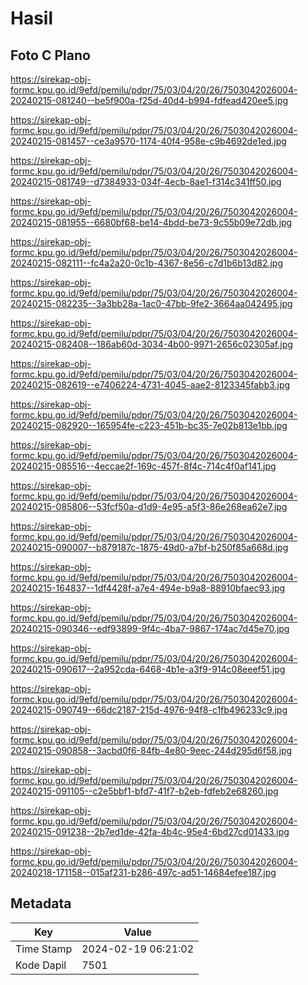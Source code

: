 # Hasil

## Foto C Plano

https://sirekap-obj-formc.kpu.go.id/9efd/pemilu/pdpr/75/03/04/20/26/7503042026004-20240215-081240--be5f900a-f25d-40d4-b994-fdfead420ee5.jpg

https://sirekap-obj-formc.kpu.go.id/9efd/pemilu/pdpr/75/03/04/20/26/7503042026004-20240215-081457--ce3a9570-1174-40f4-958e-c9b4692de1ed.jpg

https://sirekap-obj-formc.kpu.go.id/9efd/pemilu/pdpr/75/03/04/20/26/7503042026004-20240215-081749--d7384933-034f-4ecb-8ae1-f314c341ff50.jpg

https://sirekap-obj-formc.kpu.go.id/9efd/pemilu/pdpr/75/03/04/20/26/7503042026004-20240215-081955--6680bf68-be14-4bdd-be73-9c55b09e72db.jpg

https://sirekap-obj-formc.kpu.go.id/9efd/pemilu/pdpr/75/03/04/20/26/7503042026004-20240215-082111--fc4a2a20-0c1b-4367-8e56-c7d1b6b13d82.jpg

https://sirekap-obj-formc.kpu.go.id/9efd/pemilu/pdpr/75/03/04/20/26/7503042026004-20240215-082235--3a3bb28a-1ac0-47bb-9fe2-3664aa042495.jpg

https://sirekap-obj-formc.kpu.go.id/9efd/pemilu/pdpr/75/03/04/20/26/7503042026004-20240215-082408--186ab60d-3034-4b00-9971-2656c02305af.jpg

https://sirekap-obj-formc.kpu.go.id/9efd/pemilu/pdpr/75/03/04/20/26/7503042026004-20240215-082619--e7406224-4731-4045-aae2-8123345fabb3.jpg

https://sirekap-obj-formc.kpu.go.id/9efd/pemilu/pdpr/75/03/04/20/26/7503042026004-20240215-082920--165954fe-c223-451b-bc35-7e02b813e1bb.jpg

https://sirekap-obj-formc.kpu.go.id/9efd/pemilu/pdpr/75/03/04/20/26/7503042026004-20240215-085516--4eccae2f-169c-457f-8f4c-714c4f0af141.jpg

https://sirekap-obj-formc.kpu.go.id/9efd/pemilu/pdpr/75/03/04/20/26/7503042026004-20240215-085806--53fcf50a-d1d9-4e95-a5f3-86e268ea62e7.jpg

https://sirekap-obj-formc.kpu.go.id/9efd/pemilu/pdpr/75/03/04/20/26/7503042026004-20240215-090007--b879187c-1875-49d0-a7bf-b250f85a668d.jpg

https://sirekap-obj-formc.kpu.go.id/9efd/pemilu/pdpr/75/03/04/20/26/7503042026004-20240215-164837--1df4428f-a7e4-494e-b9a8-88910bfaec93.jpg

https://sirekap-obj-formc.kpu.go.id/9efd/pemilu/pdpr/75/03/04/20/26/7503042026004-20240215-090346--edf93899-9f4c-4ba7-9867-174ac7d45e70.jpg

https://sirekap-obj-formc.kpu.go.id/9efd/pemilu/pdpr/75/03/04/20/26/7503042026004-20240215-090617--2a952cda-6468-4b1e-a3f9-914c08eeef51.jpg

https://sirekap-obj-formc.kpu.go.id/9efd/pemilu/pdpr/75/03/04/20/26/7503042026004-20240215-090749--66dc2187-215d-4976-94f8-c1fb496233c9.jpg

https://sirekap-obj-formc.kpu.go.id/9efd/pemilu/pdpr/75/03/04/20/26/7503042026004-20240215-090858--3acbd0f6-84fb-4e80-9eec-244d295d6f58.jpg

https://sirekap-obj-formc.kpu.go.id/9efd/pemilu/pdpr/75/03/04/20/26/7503042026004-20240215-091105--c2e5bbf1-bfd7-41f7-b2eb-fdfeb2e68260.jpg

https://sirekap-obj-formc.kpu.go.id/9efd/pemilu/pdpr/75/03/04/20/26/7503042026004-20240215-091238--2b7ed1de-42fa-4b4c-95e4-6bd27cd01433.jpg

https://sirekap-obj-formc.kpu.go.id/9efd/pemilu/pdpr/75/03/04/20/26/7503042026004-20240218-171158--015af231-b286-497c-ad51-14684efee187.jpg


## Metadata

| Key        | Value               |
| ---------- | ------------------- |
| Time Stamp | 2024-02-19 06:21:02 |
| Kode Dapil | 7501                |



